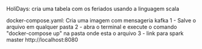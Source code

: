 HoliDays: cria uma tabela com os feriados usando a linguagem scala

docker-compose.yaml: Cria uma imagem com mensageria kafka
1 - Salve o arquivo em qualquer pasta
2 - abra o terminal e execute o comando "docker-compose up" na pasta onde esta o arquivo
3 - link para spark master http://localhost:8080
